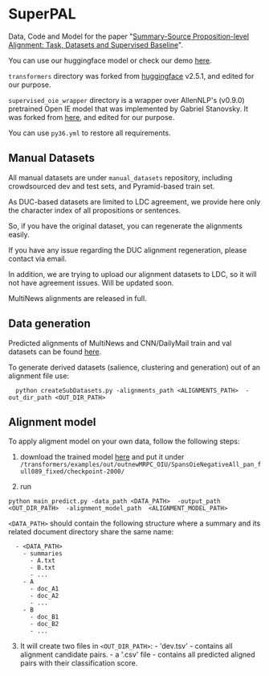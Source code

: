 # SuperPAL

Data, Code and Model for the paper "[Summary-Source Proposition-level Alignment: Task, Datasets and Supervised Baseline](https://aclanthology.org/2021.conll-1.25.pdf)".

You can use our huggingface model or check our demo [here](https://huggingface.co/biu-nlp/superpal).


`transformers` directory was forked from [huggingface](https://github.com/huggingface/transformers) v2.5.1, and edited for our purpose.

`supervised_oie_wrapper` directory is a wrapper over AllenNLP's (v0.9.0) pretrained Open IE model that was implemented by Gabriel Stanovsky. It was forked from [here](https://github.com/gabrielStanovsky/supervised_oie_wrapper), and edited for our purpose.

You can use `py36.yml` to restore all requirements.

## Manual Datasets ##

All manual datasets are under `manual_datasets` repository, including crowdsourced dev and test sets, and Pyramid-based train set.

As DUC-based datasets are limited to LDC agreement, we provide here only the character index of all propositions or sentences.

So, if you have the original dataset, you can regenerate the alignments easily.

If you have any issue regarding the DUC alignment regeneration, please contact via email.

In addition, we are trying to upload our alignment datasets to LDC, so it will not have agreement issues. Will be updated soon.


MultiNews alignments are released in full.



## Data generation ##

Predicted alignments of MultiNews and CNN/DailyMail train and val datasets can be found [here](https://drive.google.com/drive/folders/1JnRrdbENzBLpbae5ZIKmil1fuZhm2toc?usp=sharing).

To generate derived datasets (salience, clustering and generation) out of an alignment file use:
```
  python createSubDatasets.py -alignments_path <ALIGNMENTS_PATH>  -out_dir_path <OUT_DIR_PATH>
```

## Alignment model ##
To apply aligment model on your own data, follow the following steps:
  1. download the trained model [here](https://drive.google.com/drive/folders/1kTaZQVxUm-RWbF71QpOue5xDuV7-IP2i?usp=sharing) and put it under       `/transformers/examples/out/outnewMRPC_OIU/SpansOieNegativeAll_pan_full089_fixed/checkpoint-2000/`

  2. run
  ```
  python main_predict.py -data_path <DATA_PATH>  -output_path <OUT_DIR_PATH>  -alignment_model_path  <ALIGNMENT_MODEL_PATH>
  ```
  `<DATA_PATH>` should contain the following structure where a summary and its related document directory share the same name:
      
      - <DATA_PATH>
        - summaries
          - A.txt
          - B.txt
          - ...
        - A
          - doc_A1
          - doc_A2
          - ...
        - B
          - doc_B1
          - doc_B2
          - ...
         
  3. It will create two files in `<OUT_DIR_PATH>`:
    - 'dev.tsv' - contains all alignment candidate pairs.
    - a '.csv' file - contains all predicted aligned pairs with their classification score.
